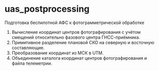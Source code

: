 # uas_postprocessing
Подготовка беспилотной АФС к фотограмметрической обработке

1. Вычисление координат центров фотографирования с учётом смещений относительно фазового центра ГНСС-приёмника.
2. Примитивное разделение плановой СКО на северную и восточную составляющие.
3. Преобразование координат из МСК в UTM.
4. Объединение каталога координат центров фотографирования и файла телеметрии.
